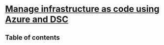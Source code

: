# [Manage infrastructure as code using Azure and DSC](https://learn.microsoft.com/en-us/training/paths/az-400-manage-infrastructure-as-code-using-azure/)

## Table of contents

